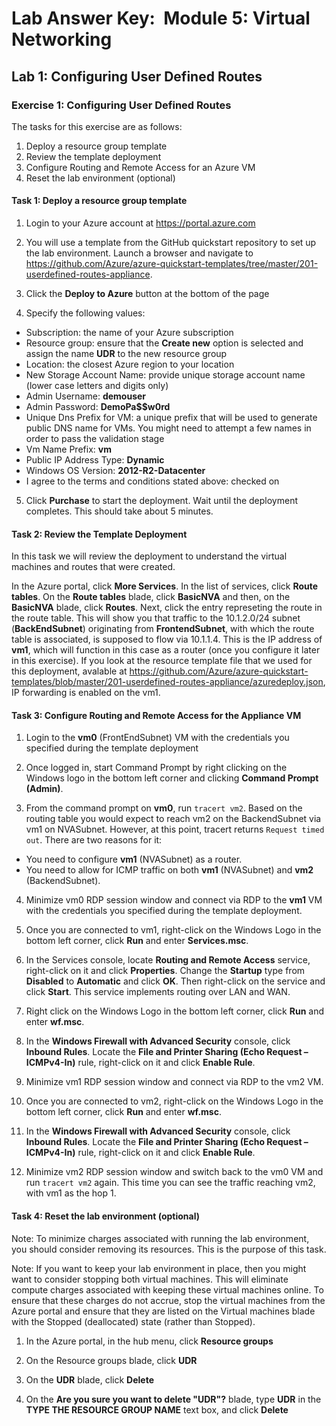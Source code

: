 # Lab Answer Key:  Module 5: Virtual Networking
## Lab 1: Configuring User Defined Routes
  
### Exercise 1: Configuring User Defined Routes

The tasks for this exercise are as follows:

1. Deploy a resource group template
2. Review the template deployment
3. Configure Routing and Remote Access for an Azure VM
4. Reset the lab environment (optional)

#### Task 1: Deploy a resource group template

1. Login to your Azure account at https://portal.azure.com

2. You will use a template from the GitHub quickstart repository to set up the lab environment. Launch a browser and navigate to https://github.com/Azure/azure-quickstart-templates/tree/master/201-userdefined-routes-appliance. 

3. Click the **Deploy to Azure** button at the bottom of the page

4. Specify the following values:

- Subscription: the name of your Azure subscription
- Resource group: ensure that the **Create new** option is selected and assign the name **UDR** to the new resource group
- Location: the closest Azure region to your location
- New Storage Account Name: provide unique storage account name (lower case letters and digits only)
- Admin Username: **demouser**
- Admin Password: **DemoPa$$w0rd**
- Unique Dns Prefix for VM: a unique prefix that will be used to generate public DNS name for VMs. You might need to attempt a few names in order to pass the validation stage
- Vm Name Prefix: **vm**
- Public IP Address Type: **Dynamic**
- Windows OS Version: **2012-R2-Datacenter**
- I agree to the terms and conditions stated above: checked on

5. Click **Purchase** to start the deployment. Wait until the deployment completes. This should take about 5 minutes. 


#### Task 2: Review the Template Deployment

In this task we will review the deployment to understand the virtual machines and routes that were created.

In the Azure portal, click **More Services**. In the list of services, click **Route tables**. On the **Route tables** blade,  click  **BasicNVA** and then, on the **BasicNVA** blade, click **Routes**. Next, click the entry represeting the route in the route table. This will show you that traffic to the 10.1.2.0/24 subnet (**BackEndSubnet**) originating from **FrontendSubnet**, with which the route table is associated, is supposed to flow via 10.1.1.4. This is the IP address of **vm1**, which will function in this case as a router (once you configure it later in this exercise).
If you look at the resource template file that we used for this deployment, avalable at https://github.com/Azure/azure-quickstart-templates/blob/master/201-userdefined-routes-appliance/azuredeploy.json, IP forwarding is enabled on the vm1.


#### Task 3: Configure Routing and Remote Access for the Appliance VM

1. Login to the **vm0** (FrontEndSubnet) VM with the credentials you specified during the template deployment

2. Once logged in, start Command Prompt by right clicking on the Windows logo in the bottom left corner and clicking **Command Prompt (Admin)**.

3. From the command prompt on **vm0**, run `tracert vm2`. Based on the routing table you would expect to reach vm2 on the BackendSubnet via vm1 on NVASubnet. However, at this point, tracert returns `Request timed out`. There are two reasons for it:
- You need to configure **vm1** (NVASubnet) as a router.
- You need to allow for ICMP traffic on both **vm1** (NVASubnet) and **vm2** (BackendSubnet).

4. Minimize vm0 RDP session window and connect via RDP to the **vm1** VM with the credentials you specified during the template deployment.

5. Once you are connected to vm1, right-click on the Windows Logo in the bottom left corner, click **Run** and enter **Services.msc**.

6. In the Services console, locate **Routing and Remote Access** service, right-click on it and click **Properties**. Change the **Startup** type from **Disabled** to **Automatic** and click **OK**. Then right-click on the service and click **Start**. This service implements routing over LAN and WAN.

7. Right click on the Windows Logo in the bottom left corner, click **Run** and enter **wf.msc**.

8. In the **Windows Firewall with Advanced Security** console, click **Inbound Rules**. Locate the **File and Printer Sharing (Echo Request – ICMPv4-In)** rule, right-click on it and click **Enable Rule**.

9. Minimize vm1 RDP session window and connect via RDP to the vm2 VM.

10. Once you are connected to vm2, right-click on the Windows Logo in the bottom left corner, click **Run** and enter **wf.msc**.

11. In the **Windows Firewall with Advanced Security** console, click **Inbound Rules**. Locate the **File and Printer Sharing (Echo Request – ICMPv4-In)** rule, right-click on it and click **Enable Rule**.

13. Minimize vm2 RDP session window and switch back to the vm0 VM and run `tracert vm2` again. This time you can see the traffic reaching vm2, with vm1 as the hop 1.


#### Task 4: Reset the lab environment (optional)

Note: To minimize charges associated with running the lab environment, you should consider removing its resources. This is the purpose of this task.

Note: If you want to keep your lab environment in place, then you might want to consider stopping both virtual machines. This will eliminate compute charges associated with keeping these virtual machines online. To ensure that these charges do not accrue, stop the virtual machines from the Azure portal and ensure that they are listed on the Virtual machines blade with the Stopped (deallocated) state (rather than Stopped).

1. In the Azure portal, in the hub menu, click **Resource groups**

2. On the Resource groups blade, click **UDR**

3. On the **UDR** blade, click **Delete**

4. On the **Are you sure you want to delete "UDR"?** blade, type **UDR** in the **TYPE THE RESOURCE GROUP NAME** text box, and click **Delete**

